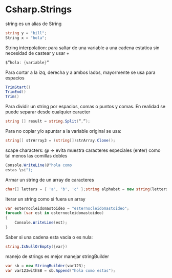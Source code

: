 # Csharp.Strings

string es un alias de String
```csharp
string y = "bill";
String x = "hola";
```

String interpolation: para saltar de una variable a una cadena estatica sin necesidad de castear y usar + 
```csharp 
$”hola: {variable}”
```

Para cortar a la izq, derecha y a ambos lados, mayormente se usa para espacios
```csharp
TrimStart() 
TrimEnd()
Trim()
```

Para dividir un string por espacios, comas o puntos y comas. En realidad se puede separar desde cualquier caracter
```csharp
string [] result = string.Split(“,”);
```

Para no copiar y/o apuntar a la variable original se usa: 
```csharp
string[] strArray3 = (string[])strArray.Clone();
```

scape characters: @ => evita muestra caracteres especiales (enter) como tal menos las comillas dobles
```csharp
Console.WriteLine(@"hola como 
estas \si");
```

Armar un string de un array de caracteres
```csharp
char[] letters = { 'a', 'b', 'c' };string alphabet = new string(letters);
```

Iterar un string como si fuera un array
```csharp
var esternocleidomastoideo = "esternocleidomastoideo";
foreach (var est in esternocleidomastoideo)
{
    Console.WriteLine(est);
}
```

Saber si una cadena esta vacia o es nula:
```csharp
string.IsNullOrEmpty({var})
```

manejo de strings es mejor manejar stringBuilder
```csharp
var sb = new StringBuilder(var123);
var var123withSB = sb.Append("hola como estas");
```
